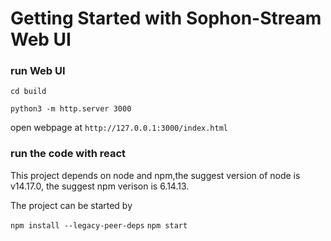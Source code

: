 # Getting Started with Sophon-Stream Web UI

### run Web UI
`cd build`

`python3 -m http.server 3000`

open webpage at `http://127.0.0.1:3000/index.html`

### run the code with react
This project depends on node and npm,the suggest version of node is v14.17.0, the suggest npm verison is 6.14.13.

The project can be started by

`npm install --legacy-peer-deps`
`npm start`
